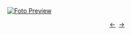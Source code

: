 [![Foto Preview](preview/n951.avif)](https://20essentials.github.io/project-000-951)

<div align="center" style="display: flex; justify-content: center;">
  <a  href="https://github.com/20essentials/project-000-950" target="_blank">&#8592;</a>
  &nbsp;&nbsp;
  <a  href="https://github.com/20essentials/project-000-952" target="_blank">&#8594;</a>
</div>
